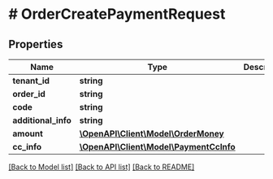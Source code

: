 # # OrderCreatePaymentRequest


## Properties 


Name | Type | Description | Notes
------------ | ------------- | ------------- | -------------
**tenant_id**| **string** |   |
**order_id**| **string** |   |
**code**| **string** |   |
**additional_info**| **string** |   | [optional]
**amount**| [**\OpenAPI\Client\Model\OrderMoney**](OrderMoney.md) |   |
**cc_info**| [**\OpenAPI\Client\Model\PaymentCcInfo**](PaymentCcInfo.md) |   | [optional]


[[Back to Model list]](../../README.md#models) [[Back to API list]](../../README.md#endpoints) [[Back to README]](../../README.md)

